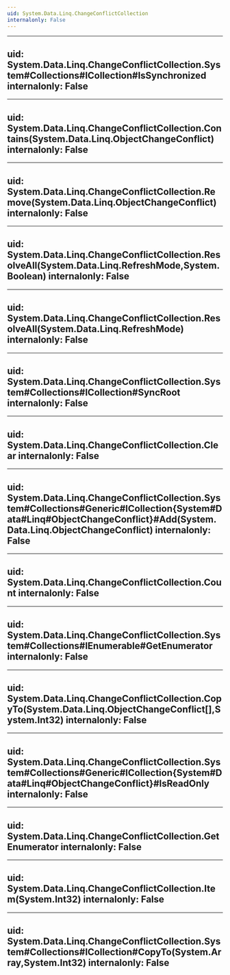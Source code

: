```yaml
---
uid: System.Data.Linq.ChangeConflictCollection
internalonly: False
---
```


---
uid: System.Data.Linq.ChangeConflictCollection.System#Collections#ICollection#IsSynchronized
internalonly: False
---

---
uid: System.Data.Linq.ChangeConflictCollection.Contains(System.Data.Linq.ObjectChangeConflict)
internalonly: False
---

---
uid: System.Data.Linq.ChangeConflictCollection.Remove(System.Data.Linq.ObjectChangeConflict)
internalonly: False
---

---
uid: System.Data.Linq.ChangeConflictCollection.ResolveAll(System.Data.Linq.RefreshMode,System.Boolean)
internalonly: False
---

---
uid: System.Data.Linq.ChangeConflictCollection.ResolveAll(System.Data.Linq.RefreshMode)
internalonly: False
---

---
uid: System.Data.Linq.ChangeConflictCollection.System#Collections#ICollection#SyncRoot
internalonly: False
---

---
uid: System.Data.Linq.ChangeConflictCollection.Clear
internalonly: False
---

---
uid: System.Data.Linq.ChangeConflictCollection.System#Collections#Generic#ICollection{System#Data#Linq#ObjectChangeConflict}#Add(System.Data.Linq.ObjectChangeConflict)
internalonly: False
---

---
uid: System.Data.Linq.ChangeConflictCollection.Count
internalonly: False
---

---
uid: System.Data.Linq.ChangeConflictCollection.System#Collections#IEnumerable#GetEnumerator
internalonly: False
---

---
uid: System.Data.Linq.ChangeConflictCollection.CopyTo(System.Data.Linq.ObjectChangeConflict[],System.Int32)
internalonly: False
---

---
uid: System.Data.Linq.ChangeConflictCollection.System#Collections#Generic#ICollection{System#Data#Linq#ObjectChangeConflict}#IsReadOnly
internalonly: False
---

---
uid: System.Data.Linq.ChangeConflictCollection.GetEnumerator
internalonly: False
---

---
uid: System.Data.Linq.ChangeConflictCollection.Item(System.Int32)
internalonly: False
---

---
uid: System.Data.Linq.ChangeConflictCollection.System#Collections#ICollection#CopyTo(System.Array,System.Int32)
internalonly: False
---
